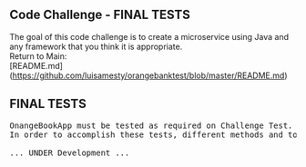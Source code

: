 ## Code Challenge - FINAL TESTS
The goal of this code challenge is to create a microservice using Java and any framework that you think it is
appropriate.</br>
Return to Main: </br>
[README.md] (https://github.com/luisamesty/orangebanktest/blob/master/README.md)
## FINAL TESTS
<pre>
OnangeBookApp must be tested as required on Challenge Test.
In order to accomplish these tests, different methods and tools, will be used.

... UNDER Development ...

</pre>